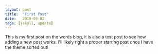 ```yaml
---
layout: post
title:  "First Post"
date:   2019-09-02
tags: [jekyll, update]
---
```

This is my first post on the words blog, it is also a test post to see how adding a new post works. I'll likely right a proper starting post once I have the theme sorted out!

